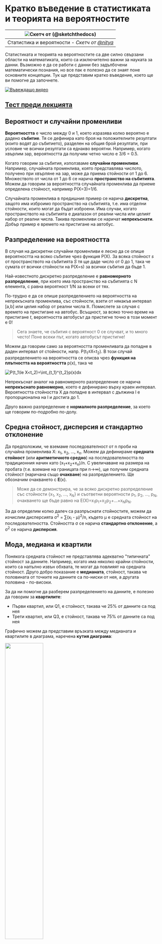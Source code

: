 <!--
CO_OP_TRANSLATOR_METADATA:
{
  "original_hash": "8bbb3fa0d4ad61384a3b4b5f7560226f",
  "translation_date": "2025-09-04T21:27:42+00:00",
  "source_file": "1-Introduction/04-stats-and-probability/README.md",
  "language_code": "bg"
}
-->
# Кратко въведение в статистиката и теорията на вероятностите

|![ Скетч от [(@sketchthedocs)](https://sketchthedocs.dev) ](../../sketchnotes/04-Statistics-Probability.png)|
|:---:|
| Статистика и вероятности - _Скетч от [@nitya](https://twitter.com/nitya)_ |

Статистиката и теорията на вероятностите са две силно свързани области на математиката, които са изключително важни за науката за данни. Възможно е да се работи с данни без задълбочени математически познания, но все пак е полезно да се знаят поне основните концепции. Тук ще представим кратко въведение, което ще ви помогне да започнете.

[![Въвеждащо видео](../../../../1-Introduction/04-stats-and-probability/images/video-prob-and-stats.png)](https://youtu.be/Z5Zy85g4Yjw)

## [Тест преди лекцията](https://purple-hill-04aebfb03.1.azurestaticapps.net/quiz/6)

## Вероятност и случайни променливи

**Вероятността** е число между 0 и 1, което изразява колко вероятно е дадено **събитие**. Тя се дефинира като броя на положителните резултати (които водят до събитието), разделен на общия брой резултати, при условие че всички резултати са еднакво вероятни. Например, когато хвърлим зар, вероятността да получим четно число е 3/6 = 0.5.

Когато говорим за събития, използваме **случайни променливи**. Например, случайната променлива, която представлява числото, получено при хвърляне на зар, може да приема стойности от 1 до 6. Множеството от числа от 1 до 6 се нарича **пространство на събитията**. Можем да говорим за вероятността случайната променлива да приеме определена стойност, например P(X=3)=1/6.

Случайната променлива в предишния пример се нарича **дискретна**, защото има изброимо пространство на събитията, т.е. има отделни стойности, които могат да бъдат изброени. Има случаи, когато пространството на събитията е диапазон от реални числа или целият набор от реални числа. Такива променливи се наричат **непрекъснати**. Добър пример е времето на пристигане на автобус.

## Разпределение на вероятността

В случая на дискретни случайни променливи е лесно да се опише вероятността на всяко събитие чрез функция P(X). За всяка стойност *s* от пространството на събитията *S* тя ще даде число от 0 до 1, така че сумата от всички стойности на P(X=s) за всички събития да бъде 1.

Най-известното дискретно разпределение е **равномерното разпределение**, при което има пространство на събитията с N елемента, с равна вероятност 1/N за всеки от тях.

По-трудно е да се опише разпределението на вероятността на непрекъсната променлива, със стойности, взети от някакъв интервал [a,b] или целия набор от реални числа ℝ. Помислете за случая с времето на пристигане на автобус. Всъщност, за всяко точно време на пристигане *t*, вероятността автобусът да пристигне точно в този момент е 0!

> Сега знаете, че събития с вероятност 0 се случват, и то много често! Поне всеки път, когато автобусът пристигне!

Можем да говорим само за вероятността променливата да попадне в даден интервал от стойности, напр. P(t<sub>1</sub>≤X<t<sub>2</sub>). В този случай разпределението на вероятността се описва чрез **функция на плътността на вероятността** p(x), така че

![P(t_1\le X<t_2)=\int_{t_1}^{t_2}p(x)dx](../../../../1-Introduction/04-stats-and-probability/images/probability-density.png)

Непрекъснат аналог на равномерното разпределение се нарича **непрекъснато равномерно**, което е дефинирано върху краен интервал. Вероятността стойността X да попадне в интервал с дължина l е пропорционална на l и достига до 1.

Друго важно разпределение е **нормалното разпределение**, за което ще говорим по-подробно по-долу.

## Средна стойност, дисперсия и стандартно отклонение

Да предположим, че вземаме последователност от n проби на случайна променлива X: x<sub>1</sub>, x<sub>2</sub>, ..., x<sub>n</sub>. Можем да дефинираме **средната стойност** (или **аритметичното средно**) на последователността по традиционния начин като (x<sub>1</sub>+x<sub>2</sub>+x<sub>n</sub>)/n. С увеличаване на размера на пробата (т.е. вземане на границата при n→∞), ще получим средната стойност (наричана също **очакване**) на разпределението. Ще обозначим очакването с **E**(x).

> Може да се демонстрира, че за всяко дискретно разпределение със стойности {x<sub>1</sub>, x<sub>2</sub>, ..., x<sub>N</sub>} и съответни вероятности p<sub>1</sub>, p<sub>2</sub>, ..., p<sub>N</sub>, очакването ще бъде равно на E(X)=x<sub>1</sub>p<sub>1</sub>+x<sub>2</sub>p<sub>2</sub>+...+x<sub>N</sub>p<sub>N</sub>.

За да определим колко далеч са разпръснати стойностите, можем да изчислим дисперсията σ<sup>2</sup> = ∑(x<sub>i</sub> - μ)<sup>2</sup>/n, където μ е средната стойност на последователността. Стойността σ се нарича **стандартно отклонение**, а σ<sup>2</sup> се нарича **дисперсия**.

## Мода, медиана и квартили

Понякога средната стойност не представлява адекватно "типичната" стойност за данните. Например, когато има няколко крайни стойности, които са напълно извън обхвата, те могат да повлияят на средната стойност. Друго добро показание е **медианата**, стойност, такава че половината от точките на данните са по-ниски от нея, а другата половина - по-високи.

За да ни помогне да разберем разпределението на данните, е полезно да говорим за **квартилите**:

* Първи квартил, или Q1, е стойност, такава че 25% от данните са под нея
* Трети квартил, или Q3, е стойност, такава че 75% от данните са под нея

Графично можем да представим връзката между медианата и квартилите в диаграма, наречена **кутия диаграма**:

<img src="images/boxplot_explanation.png" width="50%"/>

Тук също изчисляваме **междуквартилен обхват** IQR=Q3-Q1 и така наречените **отклонения** - стойности, които лежат извън границите [Q1-1.5*IQR,Q3+1.5*IQR].

За крайно разпределение, което съдържа малък брой възможни стойности, добра "типична" стойност е тази, която се появява най-често, наречена **мода**. Тя често се прилага към категорийни данни, като цветове. Например, ако имаме две групи хора - едни, които силно предпочитат червено, и други, които предпочитат синьо. Ако кодираме цветовете с числа, средната стойност за предпочитан цвят би била някъде в оранжево-зеления спектър, което не показва действителното предпочитание на нито една от групите. Въпреки това, модата би била или един от цветовете, или и двата, ако броят на хората, гласуващи за тях, е равен (в този случай наричаме пробата **мултимодална**).

## Данни от реалния свят

Когато анализираме данни от реалния свят, те често не са случайни променливи в смисъл, че не провеждаме експерименти с неизвестен резултат. Например, разгледайте екип от бейзболни играчи и техните телесни данни, като височина, тегло и възраст. Тези числа не са точно случайни, но все пак можем да приложим същите математически концепции. Например, последователност от теглата на хората може да се счита за последователност от стойности, взети от някаква случайна променлива. Ето последователността от теглата на действителни бейзболни играчи от [Major League Baseball](http://mlb.mlb.com/index.jsp), взета от [този набор от данни](http://wiki.stat.ucla.edu/socr/index.php/SOCR_Data_MLB_HeightsWeights) (за ваше удобство са показани само първите 20 стойности):

```
[180.0, 215.0, 210.0, 210.0, 188.0, 176.0, 209.0, 200.0, 231.0, 180.0, 188.0, 180.0, 185.0, 160.0, 180.0, 185.0, 197.0, 189.0, 185.0, 219.0]
```

> **Note**: За да видите пример за работа с този набор от данни, разгледайте [съпътстващия тетрадка](../../../../1-Introduction/04-stats-and-probability/notebook.ipynb). В урока има и редица предизвикателства, които можете да завършите, като добавите малко код към тази тетрадка. Ако не сте сигурни как да работите с данни, не се притеснявайте - ще се върнем към работата с данни с Python на по-късен етап. Ако не знаете как да изпълнявате код в Jupyter Notebook, разгледайте [тази статия](https://soshnikov.com/education/how-to-execute-notebooks-from-github/).

Ето диаграма на кутия, показваща средна стойност, медиана и квартили за нашите данни:

![Диаграма на теглата](../../../../1-Introduction/04-stats-and-probability/images/weight-boxplot.png)

Тъй като нашите данни съдържат информация за различни **ролите** на играчите, можем също да направим диаграма на кутия по роли - това ще ни позволи да разберем как стойностите на параметрите се различават между ролите. Този път ще разгледаме височината:

![Диаграма на кутия по роли](../../../../1-Introduction/04-stats-and-probability/images/boxplot_byrole.png)

Тази диаграма предполага, че средно височината на първите бейзмени е по-голяма от височината на вторите бейзмени. По-късно в този урок ще научим как можем да тестваме тази хипотеза по-формално и как да демонстрираме, че нашите данни са статистически значими, за да покажем това.

> Когато работим с данни от реалния свят, приемаме, че всички точки от данни са проби, взети от някакво разпределение на вероятността. Това предположение ни позволява да прилагаме техники за машинно обучение и да изграждаме работещи предсказателни модели.

За да видим какво е разпределението на нашите данни, можем да начертаем графика, наречена **хистограма**. Оста X ще съдържа броя на различните интервали на тегло (т.нар. **коши**), а вертикалната ос ще показва броя на случаите, когато нашата случайна променлива попада в даден интервал.

![Хистограма на данни от реалния свят](../../../../1-Introduction/04-stats-and-probability/images/weight-histogram.png)

От тази хистограма можете да видите, че всички стойности са съсредоточени около определено средно тегло, и колкото по-далеч от това тегло отиваме, толкова по-малко тегла с тази стойност се срещат. Т.е., много малко вероятно е теглото на бейзболен играч да бъде много различно от средното тегло. Дисперсията на теглата показва степента, до която теглата вероятно се различават от средното.

> Ако вземем теглата на други хора, които не са от бейзболната лига, разпределението вероятно ще бъде различно. Въпреки това, формата на разпределението ще бъде същата, но средната стойност и дисперсията ще се променят. Така че, ако обучим нашия модел върху бейзболни играчи, той вероятно ще даде грешни резултати, когато се приложи към студенти от университет, защото основното разпределение е различно.

## Нормално разпределение

Разпределението на теглата, което видяхме по-горе, е много типично, и много измервания от реалния свят следват същия тип разпределение, но с различна средна стойност и дисперсия. Това разпределение се нарича **нормално разпределение**, и то играе много важна роля в статистиката.

Използването на нормално разпределение е правилният начин за генериране на случайни тегла на потенциални бейзболни играчи. След като знаем средното тегло `mean` и стандартното отклонение `std`, можем да генерираме 1000 проби на тегло по следния начин:
```python
samples = np.random.normal(mean,std,1000)
``` 

Ако начертаем хистограмата на генерираните проби, ще видим картина, много подобна на показаната по-горе. И ако увеличим броя на пробите и броя на кошите, можем да генерираме картина на нормално разпределение, която е по-близка до идеалната:

![Нормално разпределение със средна стойност=0 и стандартно отклонение=1](../../../../1-Introduction/04-stats-and-probability/images/normal-histogram.png)

*Нормално разпределение със средна стойност=0 и стандартно отклонение=1*

## Интервали на доверие

Когато говорим за теглата на бейзболни играчи, приемаме, че съществува определена **случайна променлива W**, която съответства на идеалното разпределение на вероятността за теглата на всички бейзболни играчи (т.нар. **популация**). Нашата последователност от тегла съответства на подмножество от всички бейзболни играчи, което наричаме **проба**. Интересен въпрос е, можем ли да знаем параметрите на разпределението на W, т.е. средната стойност и дисперсията на популацията?

Най-лесният отговор би бил да изчислим средната стойност и дисперсията на нашата проба. Въпреки това, може да се случи така, че нашата случайна проба да не представлява точно цялата популация. Затова има смисъл да говорим за **интервал на доверие**.
> **Интервал на доверие** е оценката на истинската средна стойност на популацията, базирана на нашата извадка, която е точна с определена вероятност (или **ниво на доверие**).
Представете си, че имаме извадка X<sub>1</sub>, ..., X<sub>n</sub> от нашето разпределение. Всеки път, когато вземем извадка от разпределението, ще получим различна средна стойност μ. Следователно μ може да се разглежда като случайна променлива. **Доверителен интервал** с доверие p е двойка стойности (L<sub>p</sub>,R<sub>p</sub>), така че **P**(L<sub>p</sub>≤μ≤R<sub>p</sub>) = p, т.е. вероятността измерената средна стойност да попадне в интервала е равна на p.

Детайлното обсъждане на това как се изчисляват тези доверителни интервали надхвърля краткото ни въведение. Повече подробности можете да намерите [в Уикипедия](https://en.wikipedia.org/wiki/Confidence_interval). Накратко, дефинираме разпределението на изчислената средна стойност на извадката спрямо истинската средна стойност на популацията, което се нарича **студентско разпределение**.

> **Интересен факт**: Студентското разпределение е кръстено на математика Уилям Сийли Госет, който публикува своята статия под псевдонима "Student". Той работил в пивоварната Guinness, и според една от версиите, неговият работодател не искал широката общественост да знае, че използват статистически тестове за определяне на качеството на суровините.

Ако искаме да оценим средната стойност μ на нашата популация с доверие p, трябва да вземем *(1-p)/2-ти процентил* от студентското разпределение A, което може да бъде взето от таблици или изчислено с помощта на вградени функции на статистически софтуер (например Python, R и др.). Тогава интервалът за μ ще бъде даден от X±A*D/√n, където X е получената средна стойност на извадката, D е стандартното отклонение.

> **Забележка**: Пропускаме и обсъждането на важната концепция за [степени на свобода](https://en.wikipedia.org/wiki/Degrees_of_freedom_(statistics)), която е важна във връзка със студентското разпределение. Можете да се обърнете към по-пълни книги по статистика, за да разберете тази концепция по-дълбоко.

Пример за изчисляване на доверителен интервал за тегла и височини е даден в [придружаващите тетрадки](../../../../1-Introduction/04-stats-and-probability/notebook.ipynb).

| p | Средно тегло |
|-----|-----------|
| 0.85 | 201.73±0.94 |
| 0.90 | 201.73±1.08 |
| 0.95 | 201.73±1.28 |

Забележете, че колкото по-висока е вероятността за доверие, толкова по-широк е доверителният интервал.

## Тестване на хипотези

В нашия набор от данни за бейзболни играчи има различни роли на играчите, които могат да бъдат обобщени по-долу (вижте [придружаващата тетрадка](../../../../1-Introduction/04-stats-and-probability/notebook.ipynb), за да видите как може да бъде изчислена тази таблица):

| Роля | Височина | Тегло | Брой |
|------|--------|--------|-------|
| Catcher | 72.723684 | 204.328947 | 76 |
| Designated_Hitter | 74.222222 | 220.888889 | 18 |
| First_Baseman | 74.000000 | 213.109091 | 55 |
| Outfielder | 73.010309 | 199.113402 | 194 |
| Relief_Pitcher | 74.374603 | 203.517460 | 315 |
| Second_Baseman | 71.362069 | 184.344828 | 58 |
| Shortstop | 71.903846 | 182.923077 | 52 |
| Starting_Pitcher | 74.719457 | 205.163636 | 221 |
| Third_Baseman | 73.044444 | 200.955556 | 45 |

Можем да забележим, че средната височина на първите базови играчи е по-голяма от тази на вторите базови играчи. Следователно можем да заключим, че **първите базови играчи са по-високи от вторите базови играчи**.

> Това твърдение се нарича **хипотеза**, защото не знаем дали фактът е действително верен или не.

Въпреки това, не винаги е очевидно дали можем да направим това заключение. От горната дискусия знаем, че всяка средна стойност има свързан доверителен интервал, и следователно тази разлика може просто да бъде статистическа грешка. Нуждаем се от по-формален начин за тестване на нашата хипотеза.

Нека изчислим доверителните интервали отделно за височините на първите и вторите базови играчи:

| Доверие | Първи базови играчи | Втори базови играчи |
|------------|---------------|----------------|
| 0.85 | 73.62..74.38 | 71.04..71.69 |
| 0.90 | 73.56..74.44 | 70.99..71.73 |
| 0.95 | 73.47..74.53 | 70.92..71.81 |

Можем да видим, че при никакво доверие интервалите не се припокриват. Това доказва нашата хипотеза, че първите базови играчи са по-високи от вторите базови играчи.

По-формално, проблемът, който решаваме, е да видим дали **две вероятностни разпределения са еднакви**, или поне имат еднакви параметри. В зависимост от разпределението, трябва да използваме различни тестове за това. Ако знаем, че нашите разпределения са нормални, можем да приложим **[Student t-тест](https://en.wikipedia.org/wiki/Student%27s_t-test)**.

В Student t-тест изчисляваме така наречената **t-стойност**, която показва разликата между средните стойности, като взема предвид вариацията. Демонстрирано е, че t-стойността следва **студентското разпределение**, което ни позволява да получим праговата стойност за дадено ниво на доверие **p** (това може да бъде изчислено или намерено в числови таблици). След това сравняваме t-стойността с този праг, за да одобрим или отхвърлим хипотезата.

В Python можем да използваме пакета **SciPy**, който включва функцията `ttest_ind` (в допълнение към много други полезни статистически функции!). Тя изчислява t-стойността за нас и също така прави обратното търсене на стойността на доверие p, така че можем просто да погледнем доверието, за да направим заключение.

Например, нашето сравнение между височините на първите и вторите базови играчи ни дава следните резултати: 
```python
from scipy.stats import ttest_ind

tval, pval = ttest_ind(df.loc[df['Role']=='First_Baseman',['Height']], df.loc[df['Role']=='Designated_Hitter',['Height']],equal_var=False)
print(f"T-value = {tval[0]:.2f}\nP-value: {pval[0]}")
```
```
T-value = 7.65
P-value: 9.137321189738925e-12
```
В нашия случай стойността p е много ниска, което означава, че има силни доказателства, подкрепящи, че първите базови играчи са по-високи.

Съществуват и различни други видове хипотези, които може да искаме да тестваме, например:
* Да докажем, че дадена извадка следва някакво разпределение. В нашия случай сме предположили, че височините са нормално разпределени, но това изисква формална статистическа проверка.
* Да докажем, че средната стойност на извадка съответства на предварително зададена стойност.
* Да сравним средните стойности на няколко извадки (например каква е разликата в нивата на щастие сред различни възрастови групи).

## Закон за големите числа и Централна гранична теорема

Една от причините, поради които нормалното разпределение е толкова важно, е така наречената **централна гранична теорема**. Представете си, че имаме голяма извадка от независими N стойности X<sub>1</sub>, ..., X<sub>N</sub>, взети от всяко разпределение със средна стойност μ и вариация σ<sup>2</sup>. Тогава, за достатъчно голямо N (с други думи, когато N→∞), средната стойност Σ<sub>i</sub>X<sub>i</sub> ще бъде нормално разпределена със средна стойност μ и вариация σ<sup>2</sup>/N.

> Друг начин за интерпретиране на централната гранична теорема е да се каже, че независимо от разпределението, когато изчислявате средната стойност на сумата от стойности на случайни променливи, получавате нормално разпределение.

От централната гранична теорема също следва, че когато N→∞, вероятността средната стойност на извадката да бъде равна на μ става 1. Това е известно като **закон за големите числа**.

## Ковариация и Корелация

Едно от нещата, които прави науката за данни, е да намира връзки между данни. Казваме, че две последователности **корелират**, когато показват подобно поведение по едно и също време, т.е. те или се увеличават/намаляват едновременно, или една последователност се увеличава, когато другата намалява и обратно. С други думи, изглежда, че има някаква връзка между двете последователности.

> Корелацията не означава непременно причинно-следствена връзка между две последователности; понякога и двете променливи могат да зависят от някаква външна причина, или може да е чисто случайно, че двете последователности корелират. Въпреки това, силната математическа корелация е добър индикатор, че двете променливи са по някакъв начин свързани.

Математически, основната концепция, която показва връзката между две случайни променливи, е **ковариация**, която се изчислява така: Cov(X,Y) = **E**\[(X-**E**(X))(Y-**E**(Y))\]. Изчисляваме отклонението на двете променливи от техните средни стойности и след това произведението на тези отклонения. Ако и двете променливи се отклоняват заедно, произведението винаги ще бъде положителна стойност, която ще се добави към положителна ковариация. Ако и двете променливи се отклоняват несинхронно (т.е. една пада под средното, когато другата се увеличава над средното), винаги ще получаваме отрицателни числа, които ще се добавят към отрицателна ковариация. Ако отклоненията не са зависими, те ще се добавят до приблизително нула.

Абсолютната стойност на ковариацията не ни казва много за това колко голяма е корелацията, защото тя зависи от величината на действителните стойности. За да я нормализираме, можем да разделим ковариацията на стандартното отклонение на двете променливи, за да получим **корелация**. Добрата новина е, че корелацията винаги е в диапазона [-1,1], където 1 показва силна положителна корелация между стойностите, -1 - силна отрицателна корелация, и 0 - никаква корелация (променливите са независими).

**Пример**: Можем да изчислим корелацията между теглата и височините на бейзболни играчи от споменатия по-горе набор от данни:
```python
print(np.corrcoef(weights,heights))
```
В резултат получаваме **матрица на корелация**, като тази:
```
array([[1.        , 0.52959196],
       [0.52959196, 1.        ]])
```

> Матрицата на корелация C може да бъде изчислена за всякакъв брой входни последователности S<sub>1</sub>, ..., S<sub>n</sub>. Стойността на C<sub>ij</sub> е корелацията между S<sub>i</sub> и S<sub>j</sub>, а диагоналните елементи винаги са 1 (което е също самокорелация на S<sub>i</sub>).

В нашия случай стойността 0.53 показва, че има известна корелация между теглото и височината на човек. Можем също да направим диаграма на разсейване на една стойност спрямо другата, за да видим връзката визуално:

![Връзка между тегло и височина](../../../../1-Introduction/04-stats-and-probability/images/weight-height-relationship.png)

> Повече примери за корелация и ковариация можете да намерите в [придружаващата тетрадка](../../../../1-Introduction/04-stats-and-probability/notebook.ipynb).

## Заключение

В този раздел научихме:

* основни статистически свойства на данните, като средна стойност, вариация, мода и квартил
* различни разпределения на случайни променливи, включително нормално разпределение
* как да намерим корелация между различни свойства
* как да използваме математически и статистически апарат, за да докажем някои хипотези
* как да изчислим доверителни интервали за случайна променлива, дадена извадка от данни

Въпреки че това определено не е изчерпателен списък от теми, които съществуват в рамките на теорията на вероятностите и статистиката, той трябва да е достатъчен, за да ви даде добър старт в този курс.

## 🚀 Предизвикателство

Използвайте примерния код в тетрадката, за да тествате други хипотези:
1. Първите базови играчи са по-стари от вторите базови играчи.
2. Първите базови играчи са по-високи от третите базови играчи.
3. Шортстопите са по-високи от вторите базови играчи.

## [Тест след лекцията](https://ff-quizzes.netlify.app/en/ds/)

## Преглед и самостоятелно обучение

Теорията на вероятностите и статистиката е толкова обширна тема, че заслужава свой собствен курс. Ако искате да задълбочите знанията си в теорията, може да продължите с четенето на някои от следните книги:

1. [Карлос Фернандес-Гранда](https://cims.nyu.edu/~cfgranda/) от Нюйоркския университет има страхотни лекционни бележки [Вероятности и статистика за науката за данни](https://cims.nyu.edu/~cfgranda/pages/stuff/probability_stats_for_DS.pdf) (достъпни онлайн).
1. [Питър и Андрю Брус. Практическа статистика за специалисти по данни.](https://www.oreilly.com/library/view/practical-statistics-for/9781491952955/) [[примерен код в R](https://github.com/andrewgbruce/statistics-for-data-scientists)].
1. [Джеймс Д. Милър. Статистика за науката за данни](https://www.packtpub.com/product/statistics-for-data-science/9781788290678) [[примерен код в R](https://github.com/PacktPublishing/Statistics-for-Data-Science)].

## Задание

[Малко изследване за диабет](assignment.md)

## Кредити

Този урок е създаден с ♥️ от [Дмитрий Сошников](http://soshnikov.com)

---

**Отказ от отговорност**:  
Този документ е преведен с помощта на AI услуга за превод [Co-op Translator](https://github.com/Azure/co-op-translator). Въпреки че се стремим към точност, моля, имайте предвид, че автоматизираните преводи може да съдържат грешки или неточности. Оригиналният документ на неговия роден език трябва да се счита за авторитетен източник. За критична информация се препоръчва професионален човешки превод. Ние не носим отговорност за недоразумения или погрешни интерпретации, произтичащи от използването на този превод.